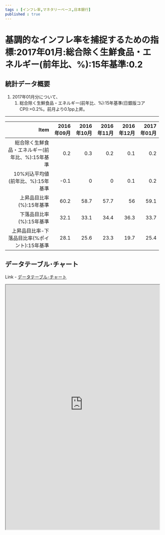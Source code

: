 ```yaml
--- 
tags : [インフレ率,マネタリーベース,日本銀行] 
published : true
---
```

# 基調的なインフレ率を捕捉するための指標:2017年01月:総合除く生鮮食品・エネルギー(前年比、%):15年基準:0.2
## 統計データ概要

1. 2017年01月分について、
	1. 総合除く生鮮食品・エネルギー(前年比、%):15年基準(日銀版コアCPI):+0.2%。前月より0.1pp上昇。
	
***

|                                             Item| 2016年09月| 2016年10月| 2016年11月| 2016年12月| 2017年01月|
|------------------------------------------------:|----------:|----------:|----------:|----------:|----------:|
| 総合除く生鮮食品・エネルギー(前年比、%):15年基準|        0.2|        0.3|        0.2|        0.1|        0.2|
|                10%刈込平均値(前年比、%):15年基準|       -0.1|          0|          0|        0.1|        0.2|
|                         上昇品目比率(%):15年基準|       60.2|       58.7|       57.7|         56|       59.1|
|                         下落品目比率(%):15年基準|       32.1|       33.1|       34.4|       36.3|       33.7|
|    上昇品目比率-下落品目比率(%ポイント):15年基準|       28.1|       25.6|       23.3|       19.7|       25.4|
	

## データテーブル･チャート
Link - [データテーブル･チャート](http://knowledgevault.saecanet.com/charts/am-consulting.co.jp-measuresOfUnderlyingInflation.html)
<iframe src="http://knowledgevault.saecanet.com/charts/am-consulting.co.jp-measuresOfUnderlyingInflation.html" width="100%" height="800px"></iframe>